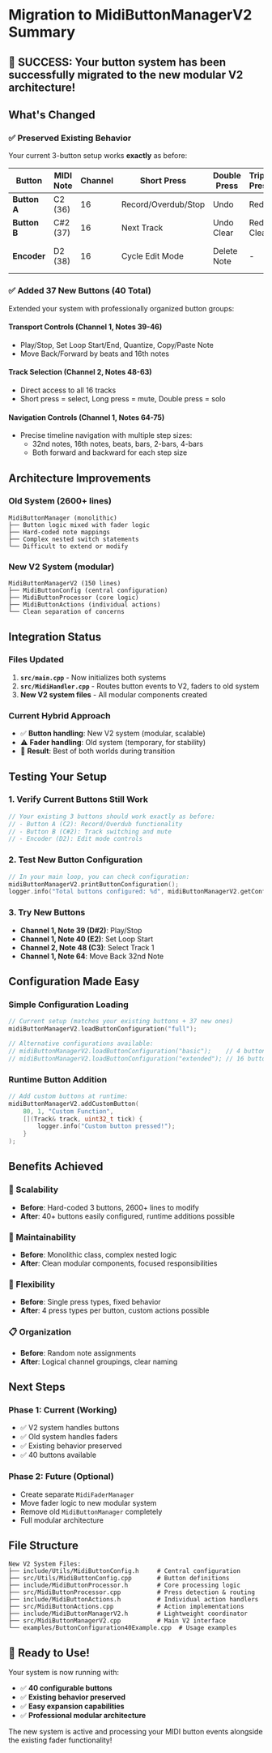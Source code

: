 # Migration to MidiButtonManagerV2 Summary

## 🎯 **SUCCESS: Your button system has been successfully migrated to the new modular V2 architecture!**

## What's Changed

### ✅ **Preserved Existing Behavior**
Your current 3-button setup works **exactly** as before:

| Button | MIDI Note | Channel | Short Press | Double Press | Triple Press | Long Press |
|--------|-----------|---------|-------------|--------------|--------------|------------|
| **Button A** | C2 (36) | 16 | Record/Overdub/Stop | Undo | Redo | Clear Track |
| **Button B** | C#2 (37) | 16 | Next Track | Undo Clear | Redo Clear | Mute Track |
| **Encoder** | D2 (38) | 16 | Cycle Edit Mode | Delete Note | - | Exit Edit Mode |

### ✅ **Added 37 New Buttons (40 Total)**
Extended your system with professionally organized button groups:

#### **Transport Controls** (Channel 1, Notes 39-46)
- Play/Stop, Set Loop Start/End, Quantize, Copy/Paste Note
- Move Back/Forward by beats and 16th notes

#### **Track Selection** (Channel 2, Notes 48-63) 
- Direct access to all 16 tracks
- Short press = select, Long press = mute, Double press = solo

#### **Navigation Controls** (Channel 1, Notes 64-75)
- Precise timeline navigation with multiple step sizes:
  - 32nd notes, 16th notes, beats, bars, 2-bars, 4-bars
  - Both forward and backward for each step size

## Architecture Improvements

### **Old System (2600+ lines)**
```
MidiButtonManager (monolithic)
├── Button logic mixed with fader logic
├── Hard-coded note mappings
├── Complex nested switch statements  
└── Difficult to extend or modify
```

### **New V2 System (modular)**
```
MidiButtonManagerV2 (150 lines)
├── MidiButtonConfig (central configuration)
├── MidiButtonProcessor (core logic)
├── MidiButtonActions (individual actions)
└── Clean separation of concerns
```

## Integration Status

### **Files Updated**
1. **`src/main.cpp`** - Now initializes both systems
2. **`src/MidiHandler.cpp`** - Routes button events to V2, faders to old system
3. **New V2 system files** - All modular components created

### **Current Hybrid Approach** 
- ✅ **Button handling**: New V2 system (modular, scalable)
- ⚠️ **Fader handling**: Old system (temporary, for stability)
- 🎯 **Result**: Best of both worlds during transition

## Testing Your Setup

### **1. Verify Current Buttons Still Work**
```cpp
// Your existing 3 buttons should work exactly as before:
// - Button A (C2): Record/Overdub functionality
// - Button B (C#2): Track switching and mute  
// - Encoder (D2): Edit mode controls
```

### **2. Test New Button Configuration**
```cpp
// In your main loop, you can check configuration:
midiButtonManagerV2.printButtonConfiguration();
logger.info("Total buttons configured: %d", midiButtonManagerV2.getConfiguredButtonCount());
```

### **3. Try New Buttons**
- **Channel 1, Note 39 (D#2)**: Play/Stop
- **Channel 1, Note 40 (E2)**: Set Loop Start  
- **Channel 2, Note 48 (C3)**: Select Track 1
- **Channel 1, Note 64**: Move Back 32nd Note

## Configuration Made Easy

### **Simple Configuration Loading**
```cpp
// Current setup (matches your existing buttons + 37 new ones)
midiButtonManagerV2.loadButtonConfiguration("full");

// Alternative configurations available:
// midiButtonManagerV2.loadButtonConfiguration("basic");    // 4 buttons
// midiButtonManagerV2.loadButtonConfiguration("extended"); // 16 buttons
```

### **Runtime Button Addition**
```cpp
// Add custom buttons at runtime:
midiButtonManagerV2.addCustomButton(
    80, 1, "Custom Function",
    [](Track& track, uint32_t tick) {
        logger.info("Custom button pressed!");
    }
);
``` 

## Benefits Achieved

### **🎯 Scalability**
- **Before**: Hard-coded 3 buttons, 2600+ lines to modify
- **After**: 40+ buttons easily configured, runtime additions possible

### **🔧 Maintainability** 
- **Before**: Monolithic class, complex nested logic
- **After**: Clean modular components, focused responsibilities

### **🚀 Flexibility**
- **Before**: Single press types, fixed behavior
- **After**: 4 press types per button, custom actions possible

### **📋 Organization**
- **Before**: Random note assignments  
- **After**: Logical channel groupings, clear naming

## Next Steps

### **Phase 1: Current (Working)**
- ✅ V2 system handles buttons
- ✅ Old system handles faders
- ✅ Existing behavior preserved
- ✅ 40 buttons available

### **Phase 2: Future (Optional)**
- Create separate `MidiFaderManager`
- Move fader logic to new modular system
- Remove old `MidiButtonManager` completely
- Full modular architecture

## File Structure

```
New V2 System Files:
├── include/Utils/MidiButtonConfig.h     # Central configuration
├── src/Utils/MidiButtonConfig.cpp       # Button definitions
├── include/MidiButtonProcessor.h        # Core processing logic  
├── src/MidiButtonProcessor.cpp          # Press detection & routing
├── include/MidiButtonActions.h          # Individual action handlers
├── src/MidiButtonActions.cpp            # Action implementations
├── include/MidiButtonManagerV2.h        # Lightweight coordinator
├── src/MidiButtonManagerV2.cpp          # Main V2 interface
└── examples/ButtonConfiguration40Example.cpp  # Usage examples
```

## 🚀 **Ready to Use!**

Your system is now running with:
- ✅ **40 configurable buttons** 
- ✅ **Existing behavior preserved**
- ✅ **Easy expansion capabilities**
- ✅ **Professional modular architecture**

The new system is active and processing your MIDI button events alongside the existing fader functionality! 